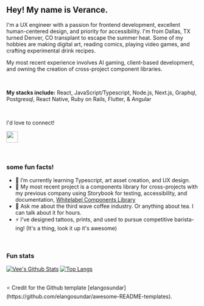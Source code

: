 ## Hey! My name is Verance.

</p>
I'm a UX engineer with a passion for frontend development, excellent human-centered design, and priority for accessibility. I'm from Dallas, TX turned Denver, CO transplant to escape the summer heat. Some of my hobbies are making digital art, reading comics, playing video games, and crafting experimental drink recipes. 

My most recent experience involves AI gaming, client-based development, and owning the creation of cross-project component libraries. 

<br/>

<strong>My stacks include:</strong> React, JavaScript/Typescript, Node.js, Next.js, Graphql, Postgresql, React Native, Ruby on Rails, Flutter, & Angular 

<br/>

I'd love to connect! <p align='left'>
<a href="https://www.linkedin.com/in/sydney-goldberg-32b9751b0/"><img height="30" src="https://img.shields.io/badge/LinkedIn-0077B5?style=for-the-badge&logo=linkedin&logoColor=white"></a>

<br/>

### some fun facts!
- 🌱 I’m currently learning Typescript, art asset creation, and UX design.
- 🔭 My most recent project is a components library for cross-projects with my previous company using Storybook for testing, accessibility, and documentation, [Whitelabel Components Library](https://github.com/GoldenVee/components-library)
- 💬 Ask me about the third wave coffee industry. Or anything about tea. I can talk about it for hours.
- ⚡ I've designed tattoos, prints, and used to pursue competitive barista-ing! (It's a thing, look it up it's awesome)
<br/>

### Fun stats
[![Vee's Github Stats](https://github-readme-stats.vercel.app/api?username=GoldenVee&show_icons=true&theme=cobalt)](https://github.com/anuraghazra/github-readme-stats)
[![Top Langs](https://github-readme-stats.vercel.app/api/top-langs/?username=GoldenVee&layout=compact)](https://github.com/anuraghazra/github-readme-stats)

<br/>
⭐️ Credit for the Github template [elangosundar](https://github.com/elangosundar/awesome-README-templates).
